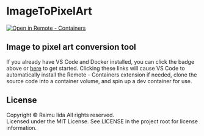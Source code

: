 # ImageToPixelArt

[![Open in Remote - Containers](https://img.shields.io/static/v1?label=Remote%20-%20Containers&message=Open&color=blue&logo=visualstudiocode)](https://vscode.dev/redirect?url=vscode://ms-vscode-remote.remote-containers/cloneInVolume?url=https://github.com/RaimuIida/image-to-pixel-art)

## Image to pixel art conversion tool

If you already have VS Code and Docker installed, you can click the badge above or [here](https://vscode.dev/redirect?url=vscode://ms-vscode-remote.remote-containers/cloneInVolume?url=https://github.com/RaimuIida/image-to-pixel-art) to get started. Clicking these links will cause VS Code to automatically install the Remote - Containers extension if needed, clone the source code into a container volume, and spin up a dev container for use.

## License

Copyright © Raimu Iida All rights reserved.<br />
Licensed under the MIT License. See LICENSE in the project root for license information.